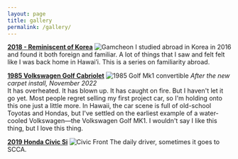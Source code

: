 ```yaml
---
layout: page
title: gallery
permalink: /gallery/
---
```


**[2018 - Reminiscent of Korea](https://www.sudoyashi.com/gallery-reminiscentofkorea/)**
![Gamcheon](https://www.sudoyashi.com/assets/img/collections/2018-reminiscentofkorea/Reminiscent_of_Korea14-20.jpg)
I studied abroad in Korea in 2016 and found it both foreign and familiar. A lot of things that I saw and felt felt like I was back home in Hawai’i. This is a series on familiarity abroad.

**[1985 Volkswagen Golf Cabriolet](https://www.sudoyashi.com/gallery-dacabby)**
![1985 Golf Mk1 convertible](https://www.sudoyashi.com/assets/img/driveway1.jpg) *After the new carpet install, November 2022*<br>
It has overheated. It has blown up. It has caught on fire. But I haven't let it go yet. Most people regret selling my first project car, so I'm holding onto this one just a little more. In Hawaii, the car scene is full of old-school Toyotas and Hondas, but I've settled on the earliest example of a water-cooled Volkswagen—the Volkswagen Golf MK1. I wouldn't say I like this thing, but I love this thing.


**[2019 Honda Civic Si](https://www.sudoyashi.com/gallrey-civicsi)**
![Civic Front](https://www.sudoyashi.com/assets/img/pages/cars/civic-full.jpg)
The daily driver, sometimes it goes to SCCA.